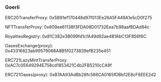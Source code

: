 ### Goerli
ERC20TransferProxy:
0x5B91ef170448d97f013Ee26A5F449A1e5cD0f275

NFTTransferProxy:
0x809ee61138f3FDA08D01732Eea7b98aafBDAd84c

RoyaltiesRegistry:
0x81C382e3B099fd1cfA49d92ae481AbC13F856f6C

OasesExchange(proxy):
0x43316823ab99579068A8B5f0273839efB235e451

ERC721LazyMintTransferProxy:
0xAC7c0E649294E758cd1853421C4b2FB5210cCA9f

ERC721Oases(proxy):
0xB7AA93AdBb28fc566CA0165fDBb12E8cF6EEE2d2